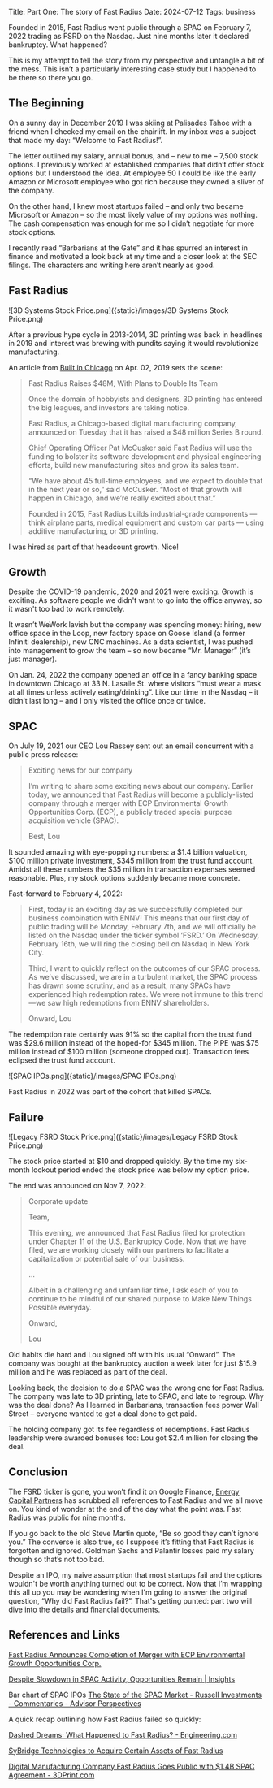 Title: Part One: The story of Fast Radius
Date: 2024-07-12
Tags: business


Founded in 2015, Fast Radius went public through a SPAC on February 7, 2022 trading as FSRD on the Nasdaq.
Just nine months later it declared bankruptcy.
What happened?

This is my attempt to tell the story from my perspective and untangle a bit of the mess. This isn’t a particularly interesting case study but I happened to be there so there you go.

## The Beginning 

On a sunny day in December 2019 I was skiing at Palisades Tahoe with a friend when I checked my email on the chairlift.
In my inbox was a subject that made my day: “Welcome to Fast Radius!”. 

The letter outlined my salary, annual bonus, and – new to me – 7,500 stock options. I previously worked at established companies that didn’t offer stock options but I understood the idea. At employee 50 I could be like the early Amazon or Microsoft employee who got rich because they owned a sliver of the company.

On the other hand, I knew most startups failed – and only two became Microsoft or Amazon – so the most likely value of my options was nothing. The cash compensation was enough for me so I didn’t negotiate for more stock options.

I recently read “Barbarians at the Gate” and it has spurred an interest in finance and motivated a look back at my time and a closer look at the SEC filings. The characters and writing here aren’t nearly as good.


## Fast Radius
![3D Systems Stock Price.png]({static}/images/3D Systems Stock Price.png)

After a previous hype cycle in 2013-2014, 3D printing was back in headlines in 2019 and interest was brewing with pundits saying it would revolutionize manufacturing. 


An article from [Built in Chicago](https://www.builtinchicago.org/articles/fast-radius-raises-48m) on Apr. 02, 2019 sets the scene:

> Fast Radius Raises $48M, With Plans to Double Its Team
> 
> Once the domain of hobbyists and designers, 3D printing has entered the big leagues, and investors are taking notice.
>
> Fast Radius, a Chicago-based digital manufacturing company, announced on Tuesday that it has raised a $48 million Series B round.
>
> Chief Operating Officer Pat McCusker said Fast Radius will use the funding to bolster its software development and physical engineering efforts, build new manufacturing sites and grow its sales team.
>
> “We have about 45 full-time employees, and we expect to double that in the next year or so,” said McCusker. “Most of that growth will happen in Chicago, and we’re really excited about that.”
>
> Founded in 2015, Fast Radius builds industrial-grade components — think airplane parts, medical equipment and custom car parts — using additive manufacturing, or 3D printing.


I was hired as part of that headcount growth. Nice!


## Growth
Despite the COVID-19 pandemic, 2020 and 2021 were exciting. 
Growth is exciting.
As software people we didn't want to go into the office anyway, so it wasn't too bad to work remotely. 

It wasn’t WeWork lavish but the company was spending money: hiring, new office space in the Loop, new factory space on Goose Island (a former Infiniti dealership), new CNC machines. As a data scientist, I was pushed into management to grow the team – so now became “Mr. Manager” (it’s just manager).

On Jan. 24, 2022 the company opened an office in a fancy banking space in downtown Chicago at 33 N. Lasalle St. where visitors “must wear a mask at all times unless actively eating/drinking”. 
Like our time in the Nasdaq – it didn’t last long – and I only visited the office once or twice. 


## SPAC
On July 19, 2021 our CEO Lou Rassey sent out an email concurrent with a public press release: 

> Exciting news for our company
> 
> I’m writing to share some exciting news about our company. 
> Earlier today, we announced that Fast Radius will become a publicly-listed company through a merger with ECP Environmental Growth Opportunities Corp. (ECP), a publicly traded special purpose acquisition vehicle (SPAC). 
> 
> Best,
> Lou

It sounded amazing with eye-popping numbers: a $1.4 billion valuation, $100 million private investment, $345 million from the trust fund account.
Amidst all these numbers the $35 million in transaction expenses seemed reasonable.
Plus, my stock options suddenly became more concrete. 

Fast-forward to February 4, 2022: 
> First, today is an exciting day as we successfully completed our business combination with ENNV! 
> This means that our first day of public trading will be Monday, February 7th, and we will officially be listed on the Nasdaq under the ticker symbol ‘FSRD.’ On Wednesday, February 16th, we will ring the closing bell on Nasdaq in New York City.
> 
> Third, I want to quickly reflect on the outcomes of our SPAC process. 
> As we’ve discussed, we are in a turbulent market, the SPAC process has drawn some scrutiny, and as a result, many SPACs have experienced high redemption rates. We were not immune to this trend—we saw high redemptions from ENNV shareholders.
>  
> Onward, 
> Lou

The redemption rate certainly was 91% so the capital from the trust fund was $29.6 million instead of the hoped-for $345 million. 
The PIPE was $75 million instead of $100 million (someone dropped out). Transaction fees eclipsed the trust fund account. 


![SPAC IPOs.png]({static}/images/SPAC IPOs.png)

Fast Radius in 2022 was part of the cohort that killed SPACs.

## Failure
![Legacy FSRD Stock Price.png]({static}/images/Legacy FSRD Stock Price.png)


The stock price started at $10 and dropped quickly. By the time my six-month lockout period ended the stock price was below my option price. 


The end was announced on Nov 7, 2022: 

> Corporate update
> 
> Team,
>
> This evening, we announced that Fast Radius filed for protection under Chapter 11 of the U.S. Bankruptcy Code. Now that we have filed, we are working closely with our partners to facilitate a capitalization or potential sale of our business. 
> 
> ...
>
> Albeit in a challenging and unfamiliar time, I ask each of you to continue to be mindful of our shared purpose to Make New Things Possible everyday. 
> 
> Onward, 
>
> Lou

Old habits die hard and Lou signed off with his usual “Onward”. The company was bought at the bankruptcy auction a week later for just $15.9 million and he was replaced as part of the deal.

Looking back, the decision to do a SPAC was the wrong one for Fast Radius. The company was late to 3D printing, late to SPAC, and late to regroup. Why was the deal done? As I learned in Barbarians, transaction fees power Wall Street – everyone wanted to get a deal done to get paid.

The holding company got its fee regardless of redemptions. Fast Radius leadership were awarded bonuses too: Lou got $2.4 million for closing the deal. 

## Conclusion
The FSRD ticker is gone, you won’t find it on Google Finance, [Energy Capital Partners](https://www.ecpgp.com/) has scrubbed all references to Fast Radius and we all move on. 
You kind of wonder at the end of the day what the point was.
Fast Radius was public for nine months.

If you go back to the old Steve Martin quote, “Be so good they can’t ignore you.” 
The converse is also true, so I suppose it’s fitting that Fast Radius is forgotten and ignored. 
Goldman Sachs and Palantir losses paid my salary though so that’s not too bad.

Despite an IPO, my naive assumption that most startups fail and the options wouldn't be worth anything turned out to be correct.
Now that I’m wrapping this all up you may be wondering when I'm going to answer the original question, “Why did Fast Radius fail?”. 
That's getting punted: part two will dive into the details and financial documents.


## References and Links

[Fast Radius Announces Completion of Merger with ECP Environmental Growth Opportunities Corp.](https://news.thomasnet.com/companystory/fast-radius-announces-completion-of-merger-with-ecp-environmental-growth-opportunities-corp-40045944)

[Despite Slowdown in SPAC Activity, Opportunities Remain | Insights](https://www.skadden.com/insights/publications/2022/09/quarterly-insights/despite-slowdown-in-spac-activity-opportunities-remain)

Bar chart of SPAC IPOs
[The State of the SPAC Market - Russell Investments - Commentaries - Advisor Perspectives](https://www.advisorperspectives.com/commentaries/2023/05/01/the-state-of-the-spac-market)

A quick recap outlining how Fast Radius failed so quickly:

[Dashed Dreams: What Happened to Fast Radius? - Engineering.com](https://www.engineering.com/dashed-dreams-what-happened-to-fast-radius/)

[SyBridge Technologies to Acquire Certain Assets of Fast Radius](https://sybridge.com/sybridge-to-acquire-certain-assets-of-fast-radius/)

[Digital Manufacturing Company Fast Radius Goes Public with $1.4B SPAC Agreement - 3DPrint.com](https://3dprint.com/283406/digital-manufacturing-company-fast-radius-goes-public-with-1-4b-spac-agreement/)
